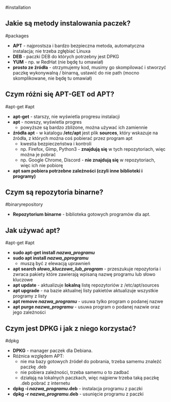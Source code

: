 #installation 
## Jakie są metody instalowania paczek?
#packages
- **APT** - najprostsza i bardzo bezpieczna metoda, automatyczna instalacja; nie trzeba zgłębiać Linuxa
- **DEB** - paczki DEB do których potrzebny jest DPKG
- **YUM** - np. w RedHat (nie będę tu omawiał)
- **prosto ze źródła** - otrzymujemy kod, musimy go skompilować i stworzyć paczkę wykonywalną / binarną, ustawić do nie path (mocno skomplikowane, nie będę tu omawiał)

## Czym różni się APT-GET od APT?
#apt-get #apt
- **apt-get** - starszy, nie wyświetla progresu instalacji
- **apt** - nowszy, wyświetla progres
	- powyższe są bardzo zbliżone, można używać ich zamiennie
- **źródła apt** - w katalogu **/etc/apt** jest plik **sources**, który wskazuje na źródła, z których można coś pobierać przez program apt
	- kwestia bezpieczeństwa i kontroli
	- np. Firefox, Gimp, Python3 - **znajdują się** w tych repozytoriach, więc można je pobrać
	- np. Google Chrome, Discord - **nie znajdują się** w repozytoriach, więc ich nie pobiorę
- **apt sam pobiera potrzebne zależności (czyli inne biblioteki i programy)**

## Czym są repozytoria binarne?
#binaryrepository
- **Repozytorium binarne** - biblioteka gotowych programów dla apt.

## Jak używać apt?
#apt-get #apt 
- **sudo apt-get install *nazwa_programu***
- **sudo apt install *nazwa_pprogramu***
	- muszą być z elewacją uprawnień
- **apt search *słowo_kluczowe_lub_program*** - przeszukuje repozytoria i zwraca pakiety które zawierają wpisaną nazwę programu lub słowo kluczowe
- **apt update** - aktualizuje **lokalną** listę repozytoriów z /etc/apt/sources
- **apt upgrade** - na bazie aktualnej listy pakietów aktualizuje wszystkie programy z listy
- **apt remove *nazwa_programu*** - usuwa tylko program o podanej nazwe
- **apt purge *nazwa_programu*** - usuwa program o podanej nazwie oraz jego zależności

## Czym jest DPKG i jak z niego korzystać?
#dpkg
- **DPKG** - manager paczek dla Debiana.
- Różnica względem APT:
	- nie ma bazy gotowych źródeł do pobrania, trzeba samemu znaleźć paczkę .deb
	- nie pobiera zależności, trzeba samemu o to zadbać
	- działają na lokalnych paczkach, więc najpierw trzeba taką paczkę .deb pobrać z internetu
- **dpkg -i *nazwa_programu*.deb** - instalacja programu z paczki
- **dpkg -r *nazwa_programu*.deb** - usunięcie programu z paczki